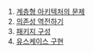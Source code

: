 1.  [계층형 아키텍처의 문제](https://github.com/lightbell03/study-storage/blob/main/book/make_clean_architecture/doc/01/%EA%B3%84%EC%B8%B5%ED%98%95%20%EC%95%84%ED%82%A4%ED%85%8D%EC%B3%90%EC%9D%98%20%EB%AC%B8%EC%A0%9C.md)
2.  [의존성 역전하기](https://github.com/lightbell03/study-storage/blob/main/book/make_clean_architecture/doc/02/%EC%9D%98%EC%A1%B4%EC%84%B1%20%EC%97%AD%EC%A0%84.md)
3.  [패키지 구성](https://github.com/lightbell03/study-storage/blob/main/book/make_clean_architecture/doc/03/%ED%8C%A8%ED%82%A4%EC%A7%80_%EA%B5%AC%EC%84%B1.md)
4.  [유스케이스 구현](https://github.com/lightbell03/study-storage/tree/main/book/make_clean_architecture/doc/04)
